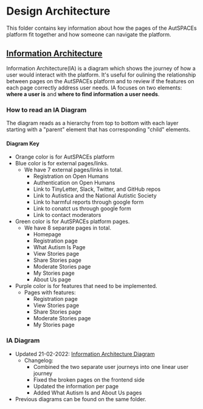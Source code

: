 # Design Architecture 

This folder contains key information about how the pages of the AutSPACEs platform fit together and how someone can navigate the platform. 

## [Information Architecture](autspaces-ia-diagram-15-11-2021.md) 

Information Architecture(IA) is a diagram which shows the journey of how a user would interact with the platform. 
It's useful for oulining the relationship between pages on the AutSPACEs platform and to review if the features on each page correctly address user needs. 
IA focuses on two elements: **where a user is** and **where to find information a user needs**. 

### How to read an IA Diagram
The diagram reads as a hierarchy from top to bottom with each layer starting with a "parent" element that has corresponding "child" elements. 

#### Diagram Key
* Orange color is for AutSPACEs platform 
* Blue color is for external pages/links.
    * We have 7 external pages/links in total.
        * Registration on Open Humans
        * Authentication on Open Humans 
        * Link to TinyLetter, Slack, Twitter, and GitHub repos
        * Link to Autistica and the National Autistic Society
        * Link to harmful reports through google form
        * Link to conatct us through google form 
        * Link to contact moderators 
* Green color is for AutSPACEs platform pages.
    * We have 8 separate pages in total.
        * Homepage
        * Registration page
        * What Autism Is Page
        * View Stories page
        * Share Stories page
        * Moderate Stories page
        * My Stories page
        * About Us page   
* Purple color is for features that need to be implemented.
   * Pages with features:
        * Registration page
        * View Stories page
        * Share Stories page
        * Moderate Stories page
        * My Stories page  
        
### IA Diagram
* Updated 21-02-2022: [Information Architecture Diagram](https://viewer.diagrams.net/?tags=%7B%7D&highlight=0000ff&edit=_blank&layers=1&nav=1&page-id=XndytNqcHWh8WrCRgyDL&title=IA_AutSPACEs.drawio#Uhttps%3A%2F%2Fdrive.google.com%2Fuc%3Fid%3D1THiziivGBr89J5x9oJahXuHtL7iib8J1%26export%3Ddownload)
  * Changelog:
    * Combined the two separate user journeys into one linear user journey
    * Fixed the broken pages on the frontend side
    * Updated the information per page
    * Added What Autism Is and About Us pages
* Previous diagrams can be found on the same folder. 





